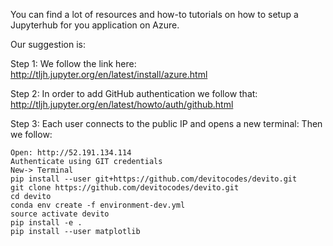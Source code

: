 You can find a lot of resources and how-to tutorials on how to setup a Jupyterhub for you application on Azure.

Our suggestion is:

Step 1:
We follow the link here:
http://tljh.jupyter.org/en/latest/install/azure.html

Step 2:
In order to add GitHub authentication we follow that:
http://tljh.jupyter.org/en/latest/howto/auth/github.html

Step 3:
Each user connects to the public IP and opens a new terminal:
Then we follow:
```
Open: http://52.191.134.114
Authenticate using GIT credentials
New-> Terminal
pip install --user git+https://github.com/devitocodes/devito.git 
git clone https://github.com/devitocodes/devito.git
cd devito
conda env create -f environment-dev.yml
source activate devito
pip install -e .
pip install --user matplotlib
```
